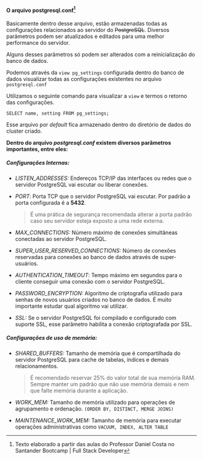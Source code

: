 #### O arquivo postgresql.conf[^'1']

Basicamente dentro desse arquivo, estão armazenadas todas as configurações relacionados ao servidor do ~~PostgreSQL~~. Diversos parâmetros podem ser atualizados e editados para uma melhor performance do servidor.

Alguns desses parâmetros só podem ser alterados com a reinicialização do banco de dados.

Podemos através da `view pg_settings` configurada dentro do banco de dados visualizar todas as configurações existentes no arquivo `postgresql.conf`

Utilizamos o seguinte comando para visualizar a `view` e termos o retorno das configurações.

```SELECT name, setting FROM pg_settings;```

Esse arquivo por *default* fica armazenado dentro do diretório de dados do cluster criado.

**Dentro do arquivo *postgresql.conf* existem diversos parâmetros importantes, entre eles:**

##### Configurações Internas:

- *LISTEN_ADDRESSES:*	Endereços TCP/IP das interfaces ou redes que o servidor PostgreSQL vai escutar ou liberar conexões.

- *PORT*: Porta TCP que o servidor PostgreSQL vai escutar. Por padrão a porta configurada é a **5432**. 

  > É uma prática de segurança recomendada alterar a porta padrão caso seu servidor esteja exposto a uma rede externa.

- *MAX_CONNECTIONS:* Número máximo de conexões simultâneas conectadas ao servidor PostgreSQL.

- *SUPER_USER_RESERVED_CONNECTIONS:* Número de conexões reservadas para conexões ao banco de dados através de super-usuários.

- *AUTHENTICATION_TIMEOUT*: Tempo máximo em segundos para o cliente conseguir uma conexão com o servidor PostgreSQL.

- *PASSWORD_ENCRYPTION:* Algoritmo de criptografia utilizado para senhas de novos usuários criados no banco de dados. É muito importante estudar qual algoritmo vai utilizar.

- *SSL:* Se o servidor PostgreSQL foi compilado e configurado com suporte SSL, esse parâmetro habilita a conexão criptografada por SSL.

##### Configurações de uso de memória:

- *SHARED_BUFFERS:* Tamanho de memória que é compartilhada do servidor PostgreSQL para cache de tabelas, índices e demais relacionamentos. 

  > É recomendado reservar 25% do valor total de sua memória RAM. Sempre manter um padrão que não use memória demais e nem que falte memória durante a aplicação.

- *WORK_MEM:* Tamanho de memória utilizado para operações de agrupamento e ordenação. `(ORDER BY, DISTINCT, MERGE JOINS)`

- *MAINTENANCE_WORK_MEM:* Tamanho de memória para executar operações administrativas como `VACUUM, INDEX, ALTER TABLE`

[^'1']: Texto elaborado a partir das aulas do Professor Daniel Costa no Santander Bootcamp | Full Stack Developer

